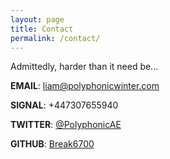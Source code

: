 ```yaml
---
layout: page
title: Contact
permalink: /contact/
---
```


Admittedly, harder than it need be...

**EMAIL**: [liam@polyphonicwinter.com](mailto:liam@polyphonicwinter.com)

**SIGNAL**: +447307655940

**TWITTER**: [@PolyphonicAE](https://twitter.com/polyphonicae)

**GITHUB**: [Break6700](https://github.com/break6700)